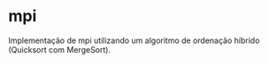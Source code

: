 # mpi
Implementação de mpi utilizando um algoritmo de ordenação híbrido (Quicksort com MergeSort). 
